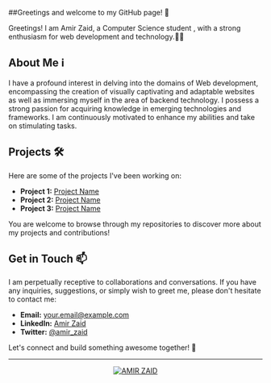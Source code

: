 ##Greetings and welcome to my GitHub page! 🚀

Greetings! I am Amir Zaid, a Computer Science student , with a strong enthusiasm for web development and technology.👨‍💻

## About Me ℹ️

I have a profound interest in delving into the domains of Web development, encompassing the creation of visually captivating and adaptable websites as well as immersing myself in the area of backend technology. I possess a strong passion for acquiring knowledge in emerging technologies and frameworks. I am continuously motivated to enhance my abilities and take on stimulating tasks.

## Projects 🛠️

Here are some of the projects I've been working on:

- **Project 1:** [Project Name](link)
- **Project 2:** [Project Name](link)
- **Project 3:** [Project Name](link)

You are welcome to browse through my repositories to discover more about my projects and contributions!


## Get in Touch 📫

I am perpetually receptive to collaborations and conversations. If you have any inquiries, suggestions, or simply wish to greet me, please don't hesitate to contact me:

- **Email:** your.email@example.com
- **LinkedIn:** [Amir Zaid](https://www.linkedin.com/in/amirzaid)
- **Twitter:** [@amir_zaid](https://twitter.com/amir_zaid)

Let's connect and build something awesome together! 🌟

---

<p align="center">
    <a href="https://telegra.ph/file/6b78254bab482a544360b.jpg">
        <img src="https://img.shields.io/badge/AMIR%20ZAID-green?colorA=%23ff0000&colorB=%23017e40&style=for-the-badge" alt="AMIR ZAID" title="AMIR ZAID" />
    </a>
</p>


<!---
AmirZaid11/AmirZaid11 is a ✨ special ✨ repository because its `README.md` (this file) appears on your GitHub profile.
You can click the Preview link to take a look at your changes.
--->
